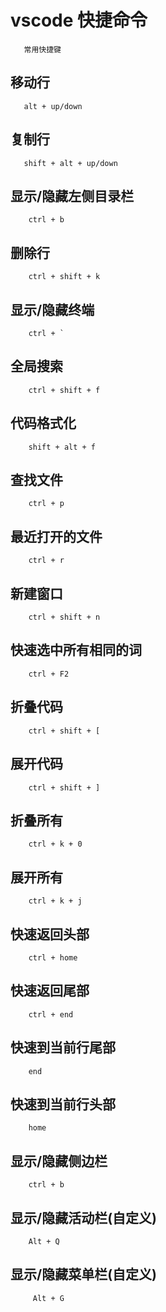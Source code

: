 # vscode 快捷命令

```
   常用快捷键
```

## 移动行

```
   alt + up/down
```


## 复制行

```
   shift + alt + up/down
```

## 显示/隐藏左侧目录栏
    
```
    ctrl + b
```

## 删除行   
 
```
    ctrl + shift + k
```

## 显示/隐藏终端

```
    ctrl + `
```

## 全局搜索

```
    ctrl + shift + f
```


## 代码格式化

```
    shift + alt + f
```


## 查找文件
    
```
    ctrl + p
```

## 最近打开的文件

```
    ctrl + r
```

## 新建窗口
    
```
    ctrl + shift + n
```

## 快速选中所有相同的词

```
    ctrl + F2
```

## 折叠代码

```
    ctrl + shift + [
```

## 展开代码

```
    ctrl + shift + ]
```

## 折叠所有

```
    ctrl + k + 0
```

## 展开所有

```
    ctrl + k + j
```

## 快速返回头部
    
```
    ctrl + home
```

## 快速返回尾部
    
```
    ctrl + end
```

## 快速到当前行尾部
    
```
    end
```

## 快速到当前行头部
    
```
    home
```


## 显示/隐藏侧边栏

```
    ctrl + b
```


## 显示/隐藏活动栏(自定义)

```
    Alt + Q
```


## 显示/隐藏菜单栏(自定义)

```
     Alt + G
```